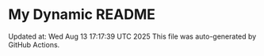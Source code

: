 # My Dynamic README
Updated at: Wed Aug 13 17:17:39 UTC 2025
This file was auto-generated by GitHub Actions.

